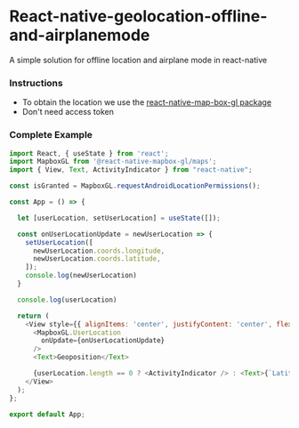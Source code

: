 # React-native-geolocation-offline-and-airplanemode

A simple solution for offline location and airplane mode in react-native

### Instructions

* To obtain the location we use the [react-native-map-box-gl package](https://github.com/react-native-mapbox-gl/maps)
* Don't need access token

### Complete Example

~~~javascript
import React, { useState } from 'react';
import MapboxGL from '@react-native-mapbox-gl/maps';
import { View, Text, ActivityIndicator } from "react-native";

const isGranted = MapboxGL.requestAndroidLocationPermissions();

const App = () => {

  let [userLocation, setUserLocation] = useState([]);

  const onUserLocationUpdate = newUserLocation => {
    setUserLocation([
      newUserLocation.coords.longitude,
      newUserLocation.coords.latitude,
    ]);
    console.log(newUserLocation)
  }

  console.log(userLocation)

  return (
    <View style={{ alignItems: 'center', justifyContent: 'center', flex: 1 }}>
      <MapboxGL.UserLocation
        onUpdate={onUserLocationUpdate}
      />
      <Text>Geoposition</Text>

      {userLocation.length == 0 ? <ActivityIndicator /> : <Text>{`Latitude: ${userLocation[1]} and Longitude: ${userLocation[0]}`}</Text>}
    </View>
  );
};

export default App;

~~~


